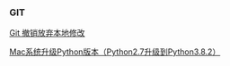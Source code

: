 ### GIT
[Git 撤销放弃本地修改](https://www.coonote.com/git-note/git-discard-modification.html)

[Mac系统升级Python版本（Python2.7升级到Python3.8.2）](https://blog.csdn.net/momoringmok/article/details/104986605)
